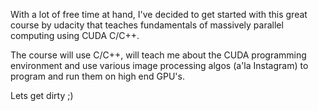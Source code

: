 
With a lot of free time at hand, I've decided to get started with this great course by udacity that teaches fundamentals of massively parallel computing using CUDA C/C++.

The course will use C/C++, will teach me about the CUDA programming environment and use various image processing algos (a'la Instagram) to program and run them on high end GPU's.

Lets get dirty ;)